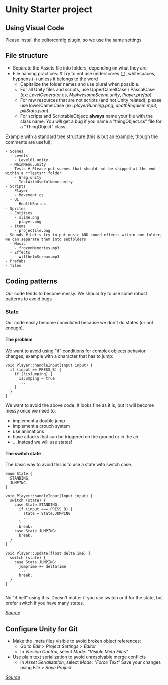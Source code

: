 # Unity Starter project

## Using Visual Code

Please install the editorconfig plugin, so we use the same settings   

## File structure

- Separate the Assets file into folders, depending on what they are  
- File naming practices:  # Try to not use underscores (_), whitespaces, hyphens (-) unless it belongs to the word  
  - Capitalize the folder names and use plural when possible.  
  - For all Unity files and scripts, use UpperCamelCase / PascalCase (ex: *LevelGenerator.cs*, *MyAwesomeScene.unity*, *Player.prefab*)  
  - For raw resources that are not scripts (and not Unity related), please use lowerCamelCase (ex: *playerRunning.png*, *deathRequiem.mp3*, *pillStats.json*)  
  - For scripts and ScriptableObject: **always** name your file with the class name. You *will* get a bug if you name a "thingObject.cs" file for a "ThingObject" class.  

Example with a standard tree structure (this is but an example, though the comments are useful):  
```  
- Scenes
  - Levels
    - Level01.unity
  - MainMenu.unity
  - Tests # Please put scenes that should not be shipped at the end within a **Tests** folder
    - Greg.unity
    - TestWithUsefulName.unity
- Scripts
  - Player
    - Movement.cs
  - UI
    - HealthBar.cs
- Sprites
  - Entities
    - slime.png
    - player.png
  - Items
    - projectile.png
- Sounds # Let's try to put music AND sound effects within one folder; we can separate them into subfolders
  - Music
    - frozenMemories.mp3
  - Effects
    - willhelmScream.mp3
- Prefabs
- Tiles
```  

## Coding patterns

Our code tends to become messy. We should try to use some robust patterns to avoid bugs  

### State

Our code easily become convoluted because we don't do states (or not enough).  

#### The problem

We want to avoid using "if" conditions for complex objects behavior changes; example with a character that has to jump:  
```
void Player::handleInput(Input input) {
  if (input == PRESS_B) {
    if (!isJumping) {
      isJumping = true
      ...
    }
  }
}
```  
We want to avoid the above code. It looks fine as it is, but it will become messy once we need to:  
- implement a double jump
- implement a crouch system
- use animations
- have attacks that can be triggered on the ground or in the air
- ...
Instead we will use states!  

#### The switch state

The basic way to avoid this is to use a state with switch case.  
```
enum State {
  STANDING,
  JUMPING
}

void Player::handleInput(Input input) {
  switch (state) {
    case State.STANDING:
      if (input === PRESS_B) {
        state = State.JUMPING
        ...
      }
      break;
    case State.JUMPING:
      break;
  }
}

void Player::update(float deltaTime) {
  switch (state) {
    case State.JUMPING:
      jumpTime += deltaTime
      ...
      break;
  }
}
  
```
No "if hell" using this. Doesn't matter if you use switch or if for the state, but prefer switch if you have many states.  

*[Source](https://www.gameprogrammingpatterns.com/state.html)*

## Configure Unity for Git

* Make the .meta files visible to avoid broken object references:
  * Go to *Edit > Project Settings > Editor*
  * In *Version Control*, select *Mode: "Visible Meta Files"*
* Use plain text serialization to avoid unresolvable merge conflicts
  * In *Asset Serialization*, select *Mode: "Force Text"*
Save your changes using *File > Save Project*  

*[Source](https://thoughtbot.com/blog/how-to-git-with-unity)*  

